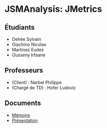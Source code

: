 # JSMAnalysis: JMetrics

## Étudiants

* Delrée Sylvain
* Giachino Nicolas
* Martinez Eudes
* Ousseny Irfaane

## Professeurs

* (Client) : Narbel Philippe
* (Chargé de TD) : Hofer Ludovic

## Documents

* [Mémoire](https://github.com/JSMAnalysis/JMetrics/blob/master/docs/memoire/main.pdf)
* [Présentation](https://github.com/JSMAnalysis/JMetrics/blob/master/docs/slides_soutenance/PdP_Metriques_De_Maintenabilite_Soutenance.pdf)
